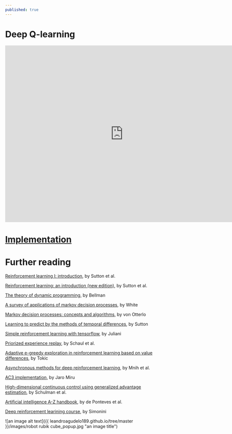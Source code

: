 ```yaml
---
published: true
---
```

# Deep Q-learning

<iframe src="https://www.slideshare.net/LeandroAgudelo2/slideshelf" width="760px" height="570px" frameborder="0" marginwidth="0" marginheight="0" scrolling="no" style="border:none;" allowfullscreen webkitallowfullscreen mozallowfullscreen></iframe>

  
# [Implementation](https://leandroagudelo189.github.io/Deep-Q-Learning-Implementation/)



# Further reading

[Reinforcement learning I: introduction](http://citeseer.ist.psu.edu/viewdoc/summary?doi=10.1.1.32.7692), by Sutton et al. 

[Reinforcement learning: an introduction (new edition)](http://incompleteideas.net/book/bookdraft2017nov5.pdf), by Sutton et al. 

[The theory of dynamic programming](https://www.rand.org/content/dam/rand/pubs/papers/2008/P550.pdf), by Bellman 

[A survey of applications of markov decision processes](http://www.cs.uml.edu/ecg/uploads/AIfall14/MDPApplications3.pdf), by White

[Markov decision processes: concepts and algorithms](https://pdfs.semanticscholar.org/968b/ab782e52faf0f7957ca0f38b9e9078454afe.pdf), by von Otterlo

[Learning to predict by the methods of temporal differences](https://link.springer.com/article/10.1007/BF00115009), by Sutton

[Simple reinforcement learning with tensorflow](https://medium.com/emergent-future/simple-reinforcement-learning-with-tensorflow-part-0-q-learning-with-tables-and-neural-networks-d195264329d0), by Juliani

[Priorized experience replay](https://arxiv.org/pdf/1511.05952.pdf), by Schaul et al.

[Adaptive e-greedy exploration in reinforcement learning based on value differences](http://tokic.com/www/tokicm/publikationen/papers/AdaptiveEpsilonGreedyExploration.pdf), by Tokic 

[Asynchronous methods for deep reinforcement learning](https://arxiv.org/pdf/1602.01783.pdf), by Mnih et al. 

[AC3 implementation](https://jaromiru.com/2017/03/26/lets-make-an-a3c-implementation/), by Jaro Miru 

[High-dimensional continuous control using generalized advantage estimation](https://arxiv.org/pdf/1506.02438.pdf), by Schulman et al.

[Artificial intelligence A-Z handbook](https://www.superdatascience.com/wp-content/uploads/2017/05/AI_AZ_Handbook_Kickstarter.pdf), by de Ponteves et al.

[Deep reinforcement learining course](https://simoninithomas.github.io/Deep_reinforcement_learning_Course/#hth), by Simonini 





![an image alt text]({{ leandroagudelo189.github.io/tree/master }}/images/robot rubik cube_popup.jpg "an image title")
